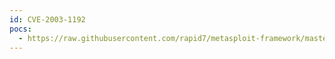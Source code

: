 ```yaml
---
id: CVE-2003-1192
pocs:
  - https://raw.githubusercontent.com/rapid7/metasploit-framework/master/modules/exploits/windows/http/ia_webmail.rb
---
```

